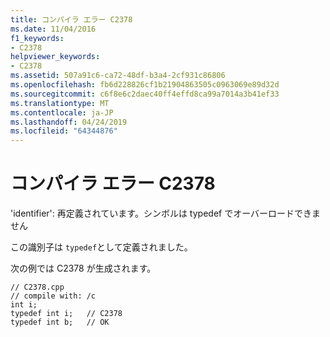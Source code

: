 ```yaml
---
title: コンパイラ エラー C2378
ms.date: 11/04/2016
f1_keywords:
- C2378
helpviewer_keywords:
- C2378
ms.assetid: 507a91c6-ca72-48df-b3a4-2cf931c86806
ms.openlocfilehash: fb6d228826cf1b21904863505c0963069e89d32d
ms.sourcegitcommit: c6f8e6c2daec40ff4effd8ca99a7014a3b41ef33
ms.translationtype: MT
ms.contentlocale: ja-JP
ms.lasthandoff: 04/24/2019
ms.locfileid: "64344876"
---
```

# <a name="compiler-error-c2378"></a>コンパイラ エラー C2378

'identifier': 再定義されています。シンボルは typedef でオーバーロードできません

この識別子は `typedef`として定義されました。

次の例では C2378 が生成されます。

```
// C2378.cpp
// compile with: /c
int i;
typedef int i;   // C2378
typedef int b;   // OK
```